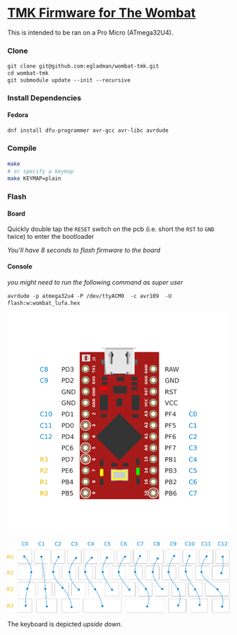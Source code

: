 # [TMK Firmware for The Wombat](https://github.com/egladman/wombat-tmk)

This is intended to be ran on a Pro Micro (ATmega32U4).

### Clone
```
git clone git@github.com:egladman/wombat-tmk.git
cd wombat-tmk
git submodule update --init --recursive
```

### Install Dependencies

#### Fedora

```
dnf install dfu-programmer avr-gcc avr-libc avrdude
```

### Compile
```bash
make
# or specify a keymap
make KEYMAP=plain
```

### Flash

#### Board

Quickly double tap the `RESET` switch on the pcb (i.e. short the `RST` to `GND` twice) to enter the bootloader

*You'll have 8 seconds to flash firmware to the board*

#### Console

*you might need to run the following command as super user*
```
avrdude -p atmega32u4 -P /dev/ttyACM0  -c avr109  -U flash:w:wombat_lufa.hex
```


![Pinout](/images/pinout.png)

![Wiring](/images/wiring.png)

The keyboard is depicted *upside down*.

